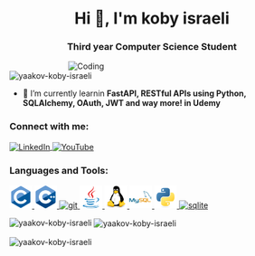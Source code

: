 <h1 align="center">Hi 👋, I'm koby israeli</h1>
<h3 align="center">Third year Computer Science Student</h3>
<img align="right" alt="Coding" width="400" src="https://img.etimg.com/thumb/width-1200,height-900,imgsize-638053,resizemode-75,msid-84146083/prime/technology-and-startups/booting-up-developer-economy-how-tech-startups-are-helping-coders-build-and-test-software-faster.jpg">

<p align="left"> <img src="https://komarev.com/ghpvc/?username=yaakov-koby-israeli&label=Profile%20views&color=0e75b6&style=flat" alt="yaakov-koby-israeli" /> </p>

- 🌱 I’m currently learnin **FastAPI, RESTful APIs using Python, SQLAlchemy, OAuth, JWT and way more! in Udemy**

<h3 align="left">Connect with me:</h3>
<p align="left">
  <a href="https://www.linkedin.com/in/kobi-israeli/" target="_blank">
    <img align="center" src="https://raw.githubusercontent.com/rahuldkjain/github-profile-readme-generator/master/src/images/icons/Social/linked-in-alt.svg" alt="LinkedIn" height="30" width="40" />
  </a>
  <a href="https://www.youtube.com/@kobeats99/featured" target="_blank">
    <img align="center" src="https://raw.githubusercontent.com/rahuldkjain/github-profile-readme-generator/master/src/images/icons/Social/youtube.svg" alt="YouTube" height="30" width="40" />
  </a>
</p>

<h3 align="left">Languages and Tools:</h3>
<p align="left"> <a href="https://www.cprogramming.com/" target="_blank" rel="noreferrer"> <img src="https://raw.githubusercontent.com/devicons/devicon/master/icons/c/c-original.svg" alt="c" width="40" height="40"/> </a> <a href="https://www.w3schools.com/cpp/" target="_blank" rel="noreferrer"> <img src="https://raw.githubusercontent.com/devicons/devicon/master/icons/cplusplus/cplusplus-original.svg" alt="cplusplus" width="40" height="40"/> </a> <a href="https://git-scm.com/" target="_blank" rel="noreferrer"> <img src="https://www.vectorlogo.zone/logos/git-scm/git-scm-icon.svg" alt="git" width="40" height="40"/> </a> <a href="https://www.java.com" target="_blank" rel="noreferrer"> <img src="https://raw.githubusercontent.com/devicons/devicon/master/icons/java/java-original.svg" alt="java" width="40" height="40"/> </a> <a href="https://www.linux.org/" target="_blank" rel="noreferrer"> <img src="https://raw.githubusercontent.com/devicons/devicon/master/icons/linux/linux-original.svg" alt="linux" width="40" height="40"/> </a> <a href="https://www.mysql.com/" target="_blank" rel="noreferrer"> <img src="https://raw.githubusercontent.com/devicons/devicon/master/icons/mysql/mysql-original-wordmark.svg" alt="mysql" width="40" height="40"/> </a> <a href="https://www.python.org" target="_blank" rel="noreferrer"> <img src="https://raw.githubusercontent.com/devicons/devicon/master/icons/python/python-original.svg" alt="python" width="40" height="40"/> </a> <a href="https://www.sqlite.org/" target="_blank" rel="noreferrer"> <img src="https://www.vectorlogo.zone/logos/sqlite/sqlite-icon.svg" alt="sqlite" width="40" height="40"/> </a> </p>

<p><img align="left" src="https://github-readme-stats.vercel.app/api/top-langs?username=yaakov-koby-israeli&show_icons=true&locale=en&layout=compact" alt="yaakov-koby-israeli" /></p>

<p>&nbsp;<img align="center" src="https://github-readme-stats.vercel.app/api?username=yaakov-koby-israeli&show_icons=true&locale=en" alt="yaakov-koby-israeli" /></p>

<p><img align="center" src="https://github-readme-streak-stats.herokuapp.com/?user=yaakov-koby-israeli&" alt="yaakov-koby-israeli" /></p>
